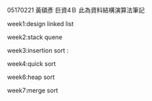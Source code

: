 05170221
黃碩彥 
巨資4Ｂ 
此為資料結構演算法筆記

week1:design linked list 


week2:stack quene



week3:insertion sort  :
 
 
week4:quick sort



week6:heap sort


week7:merge sort
